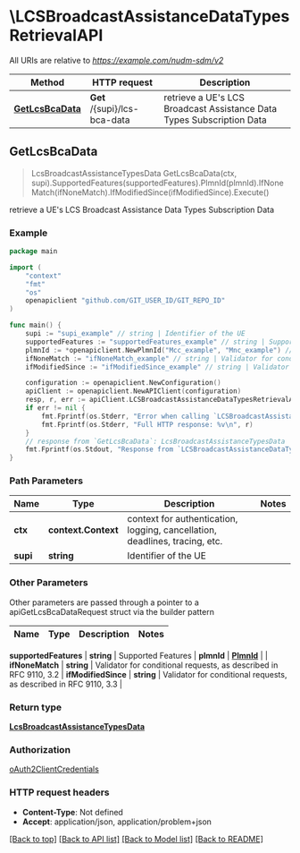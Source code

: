 # \LCSBroadcastAssistanceDataTypesRetrievalAPI

All URIs are relative to *https://example.com/nudm-sdm/v2*

Method | HTTP request | Description
------------- | ------------- | -------------
[**GetLcsBcaData**](LCSBroadcastAssistanceDataTypesRetrievalAPI.md#GetLcsBcaData) | **Get** /{supi}/lcs-bca-data | retrieve a UE&#39;s LCS Broadcast Assistance Data Types Subscription Data



## GetLcsBcaData

> LcsBroadcastAssistanceTypesData GetLcsBcaData(ctx, supi).SupportedFeatures(supportedFeatures).PlmnId(plmnId).IfNoneMatch(ifNoneMatch).IfModifiedSince(ifModifiedSince).Execute()

retrieve a UE's LCS Broadcast Assistance Data Types Subscription Data

### Example

```go
package main

import (
    "context"
    "fmt"
    "os"
    openapiclient "github.com/GIT_USER_ID/GIT_REPO_ID"
)

func main() {
    supi := "supi_example" // string | Identifier of the UE
    supportedFeatures := "supportedFeatures_example" // string | Supported Features (optional)
    plmnId := *openapiclient.NewPlmnId("Mcc_example", "Mnc_example") // PlmnId |  (optional)
    ifNoneMatch := "ifNoneMatch_example" // string | Validator for conditional requests, as described in RFC 9110, 3.2 (optional)
    ifModifiedSince := "ifModifiedSince_example" // string | Validator for conditional requests, as described in RFC 9110, 3.3 (optional)

    configuration := openapiclient.NewConfiguration()
    apiClient := openapiclient.NewAPIClient(configuration)
    resp, r, err := apiClient.LCSBroadcastAssistanceDataTypesRetrievalAPI.GetLcsBcaData(context.Background(), supi).SupportedFeatures(supportedFeatures).PlmnId(plmnId).IfNoneMatch(ifNoneMatch).IfModifiedSince(ifModifiedSince).Execute()
    if err != nil {
        fmt.Fprintf(os.Stderr, "Error when calling `LCSBroadcastAssistanceDataTypesRetrievalAPI.GetLcsBcaData``: %v\n", err)
        fmt.Fprintf(os.Stderr, "Full HTTP response: %v\n", r)
    }
    // response from `GetLcsBcaData`: LcsBroadcastAssistanceTypesData
    fmt.Fprintf(os.Stdout, "Response from `LCSBroadcastAssistanceDataTypesRetrievalAPI.GetLcsBcaData`: %v\n", resp)
}
```

### Path Parameters


Name | Type | Description  | Notes
------------- | ------------- | ------------- | -------------
**ctx** | **context.Context** | context for authentication, logging, cancellation, deadlines, tracing, etc.
**supi** | **string** | Identifier of the UE | 

### Other Parameters

Other parameters are passed through a pointer to a apiGetLcsBcaDataRequest struct via the builder pattern


Name | Type | Description  | Notes
------------- | ------------- | ------------- | -------------

 **supportedFeatures** | **string** | Supported Features | 
 **plmnId** | [**PlmnId**](PlmnId.md) |  | 
 **ifNoneMatch** | **string** | Validator for conditional requests, as described in RFC 9110, 3.2 | 
 **ifModifiedSince** | **string** | Validator for conditional requests, as described in RFC 9110, 3.3 | 

### Return type

[**LcsBroadcastAssistanceTypesData**](LcsBroadcastAssistanceTypesData.md)

### Authorization

[oAuth2ClientCredentials](../README.md#oAuth2ClientCredentials)

### HTTP request headers

- **Content-Type**: Not defined
- **Accept**: application/json, application/problem+json

[[Back to top]](#) [[Back to API list]](../README.md#documentation-for-api-endpoints)
[[Back to Model list]](../README.md#documentation-for-models)
[[Back to README]](../README.md)

